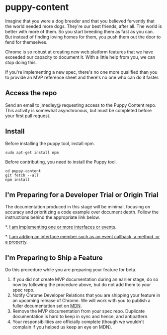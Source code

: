 # puppy-content

Imagine that you were a dog breeder and that you believed fervently that the world needed more dogs. They're our best friends, after all. The world is better with more of them. So you start breeding them as fast as you can. But instead of finding loving homes for them, you push them out the door to fend for themselves.

Chrome is so robust at creating new web platform features that we have exceeded our capacity to document it. With a little help from you, we can stop doing this.

If you're implementing a new spec, there's no one more qualified than you to provide an MVP reference sheet and there's no one who can do it faster. 

## Access the repo

Send an email to jmedley@ requesting access to the Puppy Content repo. This activity is somewhat asynchronous, but must be completed before your first pull request.

## Install

Before installing the puppy tool, install npm.

`sudo apt-get install npm`

Before contributing, you need to install the Puppy tool.

```git clone https://github.com/GoogleChromeLabs/puppy-content.git
cd puppy-content
git fetch --all
npm install
```

## I'm Preparing for a Developer Trial or Origin Trial

The documentation produced in this stage will be minimal, focusing on accuracy and prioritizing a code example over document depth. Follow the instructions behind the appropriate link below. 

*. [I am implementing one or more interfaces or events](./api-instructions.md).

*. [I am adding an interface member such as an event callback, a method, or a property](./api-instructions.md).

## I'm Preparing to Ship a Feature

Do this procedure while you are preparing your feature for beta.

1. If you did not create MVP documentation during an earlier stage, do so now by following the procedure above, but do not add them to your spec repo. 
2. Notify Chrome Developer Relations that you are shipping your feature in an upcoming release of Chrome. We will work with you to publish a fuller documentation set on [MDN](https://developer.mozilla.org/en-US/docs/Web/Reference).
3. Remove the MVP documentation from your spec repo. Duplicate documentation is hard to keep in sync and hence, and antipattern.
4. Your responsibilities are officially complete (though we wouldn't complain if you helped us keep an eye on MDN).
